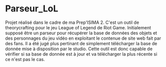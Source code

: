 # Parseur_LoL
Projet réalisé dans le cadre de ma Prep'ISIMA 2.
C'est un outil de theorycrafting pour le jeu League of Legend de Riot Game.
Initialement supposé être un parseur pour récupérer la base de données des objets et des personnages du jeu vidéo en exploitant le contenue de site web fait par des fans.
Il a été jugé plus pertinant de simplement télécharger la base de donnée mise à disposition par le studio.
Cette outil est donc capable de vérifier si sa base de donnée est à jour et va télécharger la plus récente si ce n'est pas le cas.
